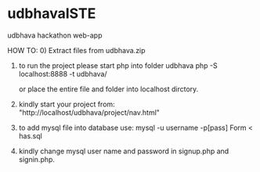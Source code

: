 # udbhavaISTE
udbhava hackathon web-app

HOW TO:
0) Extract files from udbhava.zip
1) to run the project please start php into folder udbhava
   php -S localhost:8888 -t udbhava/

   or place the entire file and folder into localhost dirctory.
2) kindly start your project from: "http://localhost/udbhava/project/nav.html"
3) to add mysql file into database use: 
   mysql -u username -p[pass] Form < has.sql

4) kindly change mysql user name and password in signup.php and signin.php.
